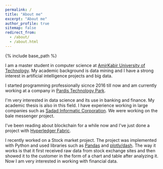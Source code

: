 ```yaml
---
permalink: /
title: "About me"
excerpt: "About me"
author_profile: true
sitemap: false
redirect_from: 
  - /about/
  - /about.html
---
```


{% include base_path %}

I am a master student in computer science at [AmirKabir University of Technology](https://aut.ac.ir/).
My academic background is data mining and I have a strong interest in artificial intelligence projects and big data.

I started programming professionally sicnce 2016 till now and am currently working at a company in [Pardis Technology Park](https://en.techpark.ir/).

I'm very interested in data science and its use in banking and finance. My academic thesis is also in this field.
I have experience working in large companies such as [Sadad Informatic Corporation](https://sadad.co.ir/en/). We were working on the bale messenger project.

I've been reading about blockchain for a while now and I've just done a project with [Hyperledger Fabric](https://www.hyperledger.org/projects/fabric).

I recently worked on a Stock market project. The project was implemented with Python and used libraries such as [Pandas](https://github.com/pandas-dev/pandas) and [plotly/dash](https://github.com/plotly/dash). The way it works is that it first received raw data from stock exchange sites and then showed it to the customer in the form of a chart and table after analyzing it. Now I am very interested in working with financial data.

